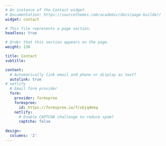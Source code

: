 ```yaml
---
# An instance of the Contact widget.
# Documentation: https://sourcethemes.com/academic/docs/page-builder/
widget: contact

# This file represents a page section.
headless: true

# Order that this section appears on the page.
weight: 130

title: Contact
subtitle:

content:
  # Automatically link email and phone or display as text?
  autolink: true
# netlify  
  # Email form provider
  form:
    provider: formspree 
    formspree:
      id: https://formspree.io/f/xbjqdekq
    netlify:
      # Enable CAPTCHA challenge to reduce spam?
      captcha: false
  
design:
  columns: '2'
---
```


